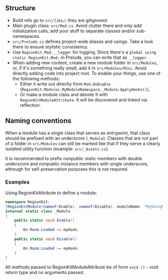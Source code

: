 ## Structure
- Build refs go to `src/libs/`; they are gitignored.
- Main plugin class: `src/Mod.cs`. Avoid clutter there and only add initialization calls; add your stuff to separate classes and/or sub-namespaces.
- `src/Prelude.cs` defines project-wide aliases and usings. Take a look there to ensure stylistic consistency.
- Use `RegionKit.Mod.__logger` for logging. Since there's a `global using static RegionKit.Mod;` in Prelude, you can write that as `__logger`.
- When adding new content, create a new module folder in `src/Modules`, or, if it's something really small, add it in `src/Modules/Misc`. Avoid directly adding code into project root. To enable your things, use one of the following methods:
    - Either it write out directly from `Mod.OnEnable` (`RegionKit.Modules.MyModuleNamespace._Module.ApplyHooks()`),
    - Or make a module class and denote it with `RegionKitModuleAttribute`. It will be discovered and linked via reflection.

## Naming conventions

When a module has a single class that serves as entrypoint, that class should be prefixed with an underscore (`_Module`). Classes that are not part of a folder in `src/Modules` can still be marked like that if they serve a clearly isolated utility function (example: `src/_Assets.cs`).

It is recommended to prefix nonpublic static members with double underscore and nonpublic instance members with single underscore, although for self-preservation purposes this is not required.

### Examples

Using RegionKitAttribute to define a module:
```cs
namespace RegionKit;
[RegionKitModule(nameof(Enable), nameof(Disable), moduleName: "MyShinyModule")]
internal static class _Module
{
	public static void Enable()
	{  
        On.Room.Loaded += myHook;
    }
    public static void Disable()
    {
        On.Room.Loaded += myHook;
    }
}
```
All methods passed to RegionKitModuleAttribute be of form `void ()` - void return type and no arguments passed.
